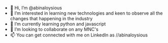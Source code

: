 - 👋 Hi, I’m @abinaloysious
- 👀 I’m interested in learning new technologies and keen to observe all the changes that happening in the industry
- 🌱 I’m currently learning python and javascript
- 💞️ I’m looking to collaborate on any MNC's
- 📫 You can get connected with me on LinkedIn as //abinaloysious

<!---
abinaloysious/abinaloysious is a ✨ special ✨ repository because its `README.md` (this file) appears on your GitHub profile.
You can click the Preview link to take a look at your changes.
--->
